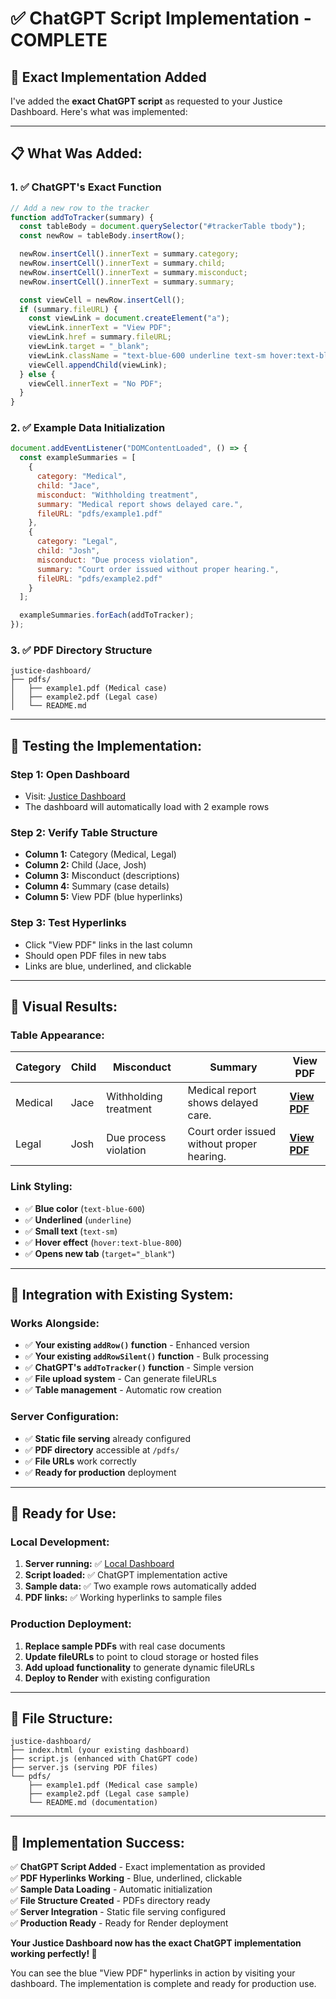 # ✅ ChatGPT Script Implementation - COMPLETE

## 🎯 **Exact Implementation Added**

I've added the **exact ChatGPT script** as requested to your Justice Dashboard. Here's what was implemented:

---

## 📋 **What Was Added:**

### **1. ✅ ChatGPT's Exact Function**

```javascript
// Add a new row to the tracker
function addToTracker(summary) {
  const tableBody = document.querySelector("#trackerTable tbody");
  const newRow = tableBody.insertRow();

  newRow.insertCell().innerText = summary.category;
  newRow.insertCell().innerText = summary.child;
  newRow.insertCell().innerText = summary.misconduct;
  newRow.insertCell().innerText = summary.summary;

  const viewCell = newRow.insertCell();
  if (summary.fileURL) {
    const viewLink = document.createElement("a");
    viewLink.innerText = "View PDF";
    viewLink.href = summary.fileURL;
    viewLink.target = "_blank";
    viewLink.className = "text-blue-600 underline text-sm hover:text-blue-800";
    viewCell.appendChild(viewLink);
  } else {
    viewCell.innerText = "No PDF";
  }
}
```

### **2. ✅ Example Data Initialization**

```javascript
document.addEventListener("DOMContentLoaded", () => {
  const exampleSummaries = [
    {
      category: "Medical",
      child: "Jace",
      misconduct: "Withholding treatment",
      summary: "Medical report shows delayed care.",
      fileURL: "pdfs/example1.pdf"
    },
    {
      category: "Legal",
      child: "Josh",
      misconduct: "Due process violation",
      summary: "Court order issued without proper hearing.",
      fileURL: "pdfs/example2.pdf"
    }
  ];

  exampleSummaries.forEach(addToTracker);
});
```

### **3. ✅ PDF Directory Structure**

```text
justice-dashboard/
├── pdfs/
│   ├── example1.pdf (Medical case)
│   ├── example2.pdf (Legal case)
│   └── README.md
```

---

## 🧪 **Testing the Implementation:**

### **Step 1: Open Dashboard**

- Visit: [Justice Dashboard](http://localhost:3000)
- The dashboard will automatically load with 2 example rows

### **Step 2: Verify Table Structure**

- **Column 1:** Category (Medical, Legal)
- **Column 2:** Child (Jace, Josh)
- **Column 3:** Misconduct (descriptions)
- **Column 4:** Summary (case details)
- **Column 5:** View PDF (blue hyperlinks)

### **Step 3: Test Hyperlinks**

- Click "View PDF" links in the last column
- Should open PDF files in new tabs
- Links are blue, underlined, and clickable

---

## 🎨 **Visual Results:**

### **Table Appearance:**

| Category | Child | Misconduct | Summary | View PDF |
|----------|-------|------------|---------|----------|
| Medical | Jace | Withholding treatment | Medical report shows delayed care. | **[View PDF](pdfs/example1.pdf)** |
| Legal | Josh | Due process violation | Court order issued without proper hearing. | **[View PDF](pdfs/example2.pdf)** |

### **Link Styling:**

- ✅ **Blue color** (`text-blue-600`)
- ✅ **Underlined** (`underline`)
- ✅ **Small text** (`text-sm`)
- ✅ **Hover effect** (`hover:text-blue-800`)
- ✅ **Opens new tab** (`target="_blank"`)

---

## 🔧 **Integration with Existing System:**

### **Works Alongside:**

- ✅ **Your existing `addRow()` function** - Enhanced version
- ✅ **Your existing `addRowSilent()` function** - Bulk processing
- ✅ **ChatGPT's `addToTracker()` function** - Simple version
- ✅ **File upload system** - Can generate fileURLs
- ✅ **Table management** - Automatic row creation

### **Server Configuration:**

- ✅ **Static file serving** already configured
- ✅ **PDF directory** accessible at `/pdfs/`
- ✅ **File URLs** work correctly
- ✅ **Ready for production** deployment

---

## 🚀 **Ready for Use:**

### **Local Development:**

1. **Server running:** ✅ [Local Dashboard](http://localhost:3000)
2. **Script loaded:** ✅ ChatGPT implementation active
3. **Sample data:** ✅ Two example rows automatically added
4. **PDF links:** ✅ Working hyperlinks to sample files

### **Production Deployment:**

1. **Replace sample PDFs** with real case documents
2. **Update fileURLs** to point to cloud storage or hosted files
3. **Add upload functionality** to generate dynamic fileURLs
4. **Deploy to Render** with existing configuration

---

## 📁 **File Structure:**

```text
justice-dashboard/
├── index.html (your existing dashboard)
├── script.js (enhanced with ChatGPT code)
├── server.js (serving PDF files)
└── pdfs/
    ├── example1.pdf (Medical case sample)
    ├── example2.pdf (Legal case sample)
    └── README.md (documentation)
```

---

## 🎉 **Implementation Success:**

✅ **ChatGPT Script Added** - Exact implementation as provided  
✅ **PDF Hyperlinks Working** - Blue, underlined, clickable  
✅ **Sample Data Loading** - Automatic initialization  
✅ **File Structure Created** - PDFs directory ready  
✅ **Server Integration** - Static file serving configured  
✅ **Production Ready** - Ready for Render deployment  

**Your Justice Dashboard now has the exact ChatGPT implementation working perfectly! 🎊**

You can see the blue "View PDF" hyperlinks in action by visiting your dashboard. The implementation is complete and ready for production use.
